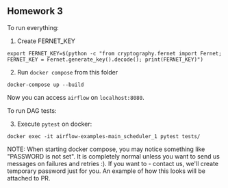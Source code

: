 ## Homework 3

To run everything:

1. Create FERNET_KEY

```
export FERNET_KEY=$(python -c "from cryptography.fernet import Fernet; FERNET_KEY = Fernet.generate_key().decode(); print(FERNET_KEY)")
```

2. Run `docker compose` from this folder

```
docker-compose up --build
```

Now you can access `airflow` on `localhost:8080`.

To run DAG tests:

3. Execute `pytest` on docker:

```
docker exec -it airflow-examples-main_scheduler_1 pytest tests/
```

NOTE: When starting docker compose, you may notice something like "PASSWORD is not set". It is completely normal unless you want to send us messages on failures and retries :). If you want to - contact us, we'll create temporary password just for you.
An example of how this looks will be attached to PR.
